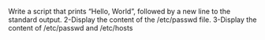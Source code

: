 Write a script that prints “Hello, World”, followed by a new line to the standard output.
2-Display the content of the /etc/passwd file. 3-Display the content of /etc/passwd and /etc/hosts
